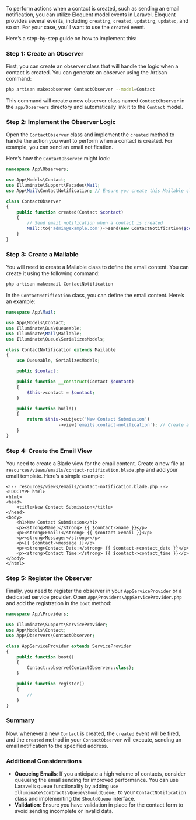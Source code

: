 To perform actions when a contact is created, such as sending an email notification, you can utilize Eloquent model events in Laravel. Eloquent provides several events, including `creating`, `created`, `updating`, `updated`, and so on. For your case, you'll want to use the `created` event.

Here’s a step-by-step guide on how to implement this:

### Step 1: Create an Observer

First, you can create an observer class that will handle the logic when a contact is created. You can generate an observer using the Artisan command:

```bash
php artisan make:observer ContactObserver --model=Contact
```

This command will create a new observer class named `ContactObserver` in the `app/Observers` directory and automatically link it to the `Contact` model.

### Step 2: Implement the Observer Logic

Open the `ContactObserver` class and implement the `created` method to handle the action you want to perform when a contact is created. For example, you can send an email notification.

Here’s how the `ContactObserver` might look:

```php
namespace App\Observers;

use App\Models\Contact;
use Illuminate\Support\Facades\Mail;
use App\Mail\ContactNotification; // Ensure you create this Mailable class

class ContactObserver
{
    public function created(Contact $contact)
    {
        // Send email notification when a contact is created
        Mail::to('admin@example.com')->send(new ContactNotification($contact));
    }
}
```

### Step 3: Create a Mailable

You will need to create a Mailable class to define the email content. You can create it using the following command:

```bash
php artisan make:mail ContactNotification
```

In the `ContactNotification` class, you can define the email content. Here’s an example:

```php
namespace App\Mail;

use App\Models\Contact;
use Illuminate\Bus\Queueable;
use Illuminate\Mail\Mailable;
use Illuminate\Queue\SerializesModels;

class ContactNotification extends Mailable
{
    use Queueable, SerializesModels;

    public $contact;

    public function __construct(Contact $contact)
    {
        $this->contact = $contact;
    }

    public function build()
    {
        return $this->subject('New Contact Submission')
                    ->view('emails.contact-notification'); // Create a view for the email content
    }
}
```

### Step 4: Create the Email View

You need to create a Blade view for the email content. Create a new file at `resources/views/emails/contact-notification.blade.php` and add your email template. Here’s a simple example:

```blade
<!-- resources/views/emails/contact-notification.blade.php -->
<!DOCTYPE html>
<html>
<head>
    <title>New Contact Submission</title>
</head>
<body>
    <h1>New Contact Submission</h1>
    <p><strong>Name:</strong> {{ $contact->name }}</p>
    <p><strong>Email:</strong> {{ $contact->email }}</p>
    <p><strong>Message:</strong></p>
    <p>{{ $contact->message }}</p>
    <p><strong>Contact Date:</strong> {{ $contact->contact_date }}</p>
    <p><strong>Contact Time:</strong> {{ $contact->contact_time }}</p>
</body>
</html>
```

### Step 5: Register the Observer

Finally, you need to register the observer in your `AppServiceProvider` or a dedicated service provider. Open `App\Providers\AppServiceProvider.php` and add the registration in the `boot` method:

```php
namespace App\Providers;

use Illuminate\Support\ServiceProvider;
use App\Models\Contact;
use App\Observers\ContactObserver;

class AppServiceProvider extends ServiceProvider
{
    public function boot()
    {
        Contact::observe(ContactObserver::class);
    }

    public function register()
    {
        //
    }
}
```

### Summary
Now, whenever a new `Contact` is created, the `created` event will be fired, and the `created` method in your `ContactObserver` will execute, sending an email notification to the specified address.

### Additional Considerations
- **Queueing Emails**: If you anticipate a high volume of contacts, consider queueing the email sending for improved performance. You can use Laravel’s queue functionality by adding `use Illuminate\Contracts\Queue\ShouldQueue;` to your `ContactNotification` class and implementing the `ShouldQueue` interface.
- **Validation**: Ensure you have validation in place for the contact form to avoid sending incomplete or invalid data.